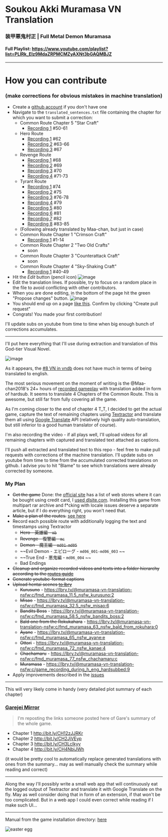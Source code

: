 # Soukou Akki Muramasa VN Translation
### 装甲悪鬼村正 | Full Metal Demon Muramasa

#### Full Playlist: https://www.youtube.com/playlist?list=PLlRk_Elz9MdaZRPMCMZyAXNt3bGAQMBJZ
________________________________

# How you can contribute
### (make corrections for obvious mistakes in machine translation)

- Create a [github account](https://github.com/join?ref_cta=Sign+up&ref_loc=header+logged+out&ref_page=%2F&source=header-home) if you don't have one
- Navigate to the `translated_sentences.txt` file containing the chapter for which you want to submit a correction:
    - Common Route Chapter 5 "Star Craft"
        - [Recording 1](https://github.com/klesun/muramasa-vn-translation/blob/master/public/assets/ma_common_route/ma05_star_craft/translated_sentences.txt) \#50-61
    - Hero Route
        - [Recording 1](https://github.com/klesun/muramasa-vn-translation/blob/master/public/assets/mb_hero_route/rec1/translated_sentences.txt) \#62
        - [Recording 2](https://github.com/klesun/muramasa-vn-translation/blob/master/public/assets/mb_hero_route/rec2/translated_sentences.txt) \#63-66
        - [Recording 3](https://github.com/klesun/muramasa-vn-translation/blob/master/public/assets/mb_hero_route/rec3/translated_sentences.txt) \#67
    - Revenge Route
        - [Recording 1](https://github.com/klesun/muramasa-vn-translation/blob/master/public/assets/mc_revenge_route/rec1/translated_sentences.txt) \#68
        - [Recording 2](https://github.com/klesun/muramasa-vn-translation/blob/master/public/assets/mc_revenge_route/rec2/translated_sentences.txt) \#69
        - [Recording 3](https://github.com/klesun/muramasa-vn-translation/blob/master/public/assets/mc_revenge_route/rec3/translated_sentences.txt) \#70
        - [Recording 4](https://github.com/klesun/muramasa-vn-translation/blob/master/public/assets/mc_revenge_route/rec4/translated_sentences.txt) \#71-73
    - Tyrant Route
        - [Recording 1](https://github.com/klesun/muramasa-vn-translation/blob/master/public/assets/md_devil_route/rec1/translated_sentences.txt) \#74
        - [Recording 2](https://github.com/klesun/muramasa-vn-translation/blob/master/public/assets/md_devil_route/rec2/translated_sentences.txt) \#75
        - [Recording 3](https://github.com/klesun/muramasa-vn-translation/blob/master/public/assets/md_devil_route/rec3/translated_sentences.txt) \#76-78
        - [Recording 4](https://github.com/klesun/muramasa-vn-translation/blob/master/public/assets/md_devil_route/rec4/translated_sentences.txt) \#79
        - [Recording 5](https://github.com/klesun/muramasa-vn-translation/blob/master/public/assets/md_devil_route/rec5/translated_sentences.txt) \#80
        - [Recording 6](https://github.com/klesun/muramasa-vn-translation/blob/master/public/assets/md_devil_route/rec6/translated_sentences.txt) \#81
        - [Recording 7](https://github.com/klesun/muramasa-vn-translation/blob/master/public/assets/md_devil_route/rec7/translated_sentences.txt) \#82
        - [Recording 8](https://github.com/klesun/muramasa-vn-translation/blob/master/public/assets/md_devil_route/rec8/translated_sentences.txt) \#83-85
    - (Following already translated by Maa-chan, but just in case)
    - Common Route Chapter 1 "Crimson Craft"
        - [Recording 1](https://github.com/klesun/muramasa-vn-translation/blob/master/public/assets/ma_common_route/ma01_crimson_craft/translated_sentences.txt) \#1-14
    - Common Route Chapter 2 "Two Old Crafts"
        - soon
    - Common Route Chapter 3 "Counterattack Craft"
        - soon
    - Common Route Chapter 4 "Sky-Shaking Craft"
        - [Recording 1](https://github.com/klesun/muramasa-vn-translation/blob/master/public/assets/ma_common_route/ma04_sky_shaking_craft/translated_sentences.txt) \#40-49
- Hit the _Edit_ button (pencil icon)
    ![image](https://user-images.githubusercontent.com/5202330/111995352-8070f480-8b21-11eb-8797-344e417dd109.png)
- Edit the translation lines. If possible, try to focus on a random place in the file to avoid conflicting with other contributors.
- When you are done editing, in the bottom of the page hit the green "Propose changes" button.
    ![image](https://user-images.githubusercontent.com/5202330/111995092-3720a500-8b21-11eb-866f-65125711b4ac.png)
- You should end up on a page [like this](https://github.com/klesun/muramasa-vn-translation/pull/5). Confirm by clicking "Create pull request"
- Congrats! You made your first contribution!

I'll update subs on youtube from time to time when big enough bunch of corrections accumulates.

________________________________

I'll put here everything that I'll use during extraction and translation of this God-tier Visual Novel.

![image](https://user-images.githubusercontent.com/5202330/109388412-7f2c1d80-790f-11eb-9aa2-d69f47b86324.png)

As it appears, the [#8 VN in vndb](https://vndb.org/v2016) does not have much in terms of being translated to english.

The most serious movement on the moment of writing is the @Maa-chan2018's 24+ hours of [recorded gameplay](https://www.youtube.com/watch?v=AXSc9oNXSTk&list=PL3gfx-bBhOYKHY7QJcyxsnO4qeRgMwUmS) with translation added in form of hardsub. It seems to translate 4 Chapters of the Common Route. This is awesome, but still far from fully covering all the game.

As I'm coming closer to the end of chapter 4 T_T, I decided to get the actual game, capture the text of remaining chapters using [Textractor](https://github.com/Artikash/Textractor) and translate them all using [Google Translate](https://translate.google.jp/) API (relatively high quality auto-translation, but still inferior to a good human translator of course).

I'm also recording the video - if all plays well, I'll upload videos for all remaining chapters with captured and translated text attached as captions.

I'll push all extracted and translated text to this repo - feel free to make pull requests with corrections of the machine translation. I'll update subs on youtube from time to time from the accumulated corrected translations on github. I advise you to hit "Blame" to see which translations were already corrected by someone.


### My Plan
- ~~Get the game~~ Done: the [official site](http://www.fmd-muramasa.com/spec/) has a list of web stores where it can be bought using credit card, I [used dlsite.com](https://www.dlsite.com/pro/work/=/product_id/VJ010347.html). Installing this game from multipart rar archive and f*cking with locale issues deserve a separate article, but if I do everything right, you won't need that.
- ~~Make a plan of the routes.~~ [see here](https://klesun.github.io/muramasa-vn-translation/docs/saiga_guide_eng.html)
- Record each possible route with additionally logging the text and timestamps using Textractor
    - ~~Hero - 英雄編 - `mb`~~
    - ~~Revenge - 復讐編 - `mc`~~
    - ~~Demon - 魔王編 - `md01-md05`~~
    - ~~Evil Demon - エピローグ - `md06_001-md06_003` ~~
    - ~~True End - 悪鬼編 - `md06_004` ~~
    - Bad Endings
- ~~Cleanup and organize recorded videos and texts into a folder hierarchy according to the [routes guide](https://seiya-saiga.com/game/nitroplus/muramasa.html)~~
- ~~Generate youtube-format captions~~
- ~~Upload hentai scenes [to lbry](https://lbry.tv/@muramasa-vn-translation-nsfw:c?view=about)~~
    - ~~Kurusuno~~ - https://lbry.tv/@muramasa-vn-translation-nsfw:c/fmd_muramasa_11.5_nsfw_kurusuno:2
    - ~~Misao~~ - https://lbry.tv/@muramasa-vn-translation-nsfw:c/fmd_muramasa_32.5_nsfw_misao:6
    - ~~Bandits Boss~~ - https://lbry.tv/@muramasa-vn-translation-nsfw:c/fmd_muramasa_58.5_nsfw_bandits_boss:2
    - ~~Bald one from the Rokukahara~~ - https://lbry.tv/@muramasa-vn-translation-nsfw:c/fmd_muramasa_63_nsfw_bald_from_rokuhara:0
    - ~~Ayane~~ - https://lbry.tv/@muramasa-vn-translation-nsfw:c/fmd_muramasa_65_nsfw_ayane:e
    - ~~Ottori~~ - https://lbry.tv/@muramasa-vn-translation-nsfw:c/fmd_muramasa_72_nsfw_kanae:4
    - ~~Chachamaru~~ - https://lbry.tv/@muramasa-vn-translation-nsfw:c/fmd_muramasa_77_nsfw_chachamaru:c
    - ~~Muramasa~~ - https://lbry.tv/@muramasa-vn-translation-nsfw:c/game_recording_during_h_eng_hardsubbed:9
- Apply improvements described in the [issues](https://github.com/klesun/muramasa-vn-translation/issues)

__________________________

This will very likely come in handy (very detailed plot summary of each chapter)

### [Garejei Mirror](https://klesun.github.io/muramasa-vn-translation/docs/garejei_mirror/)

> I'm reposting the links someone posted here of Gare's summary of the whole game.

- Chapter 1 http://bit.ly/CH12zJJRKr
- Chapter 2 http://bit.ly/CH2JjVEyp
- Chapter 3 http://bit.ly/CH3Lclkyy
- Chapter 4 http://bit.ly/CH4NbiJWh


(it would be pretty cool to automatically replace generated translations with ones from the summary... may as well manually check the summary while reading and correct)

__________________________________

Along the way I'll possibly write a small web app that will continuously eat the logged output of Textractor and translate it with Google Translate on the fly. May as well consider doing that in form of an extension, if that won't be too complicated. But in a web app I could even correct while reading if I make such UI...
______________________

Manual from the game installation directory: [here](https://klesun.github.io/muramasa-vn-translation/docs/Manual/)

![easter egg](https://www.nitroplus.co.jp/secret/muramasamune/img/namanikuATK.jpg)
